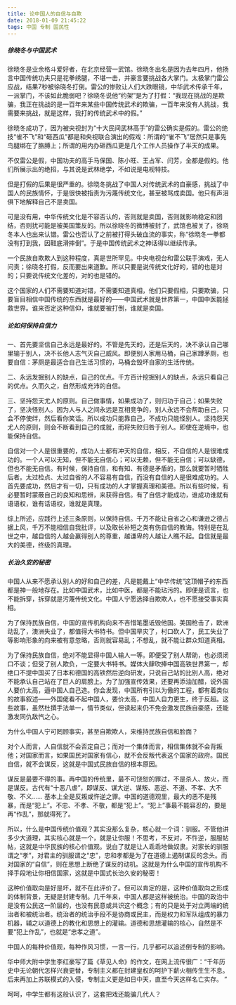 ```yaml
---
title: 论中国人的自信与自欺
date: 2018-01-09 21:45:22
tags: 中国 专制 国民性
---
```


##### 徐晓冬与中国武术

徐晓冬是业余格斗爱好者，在北京经营一武馆。徐晓冬出名是因为去年四月，他扬言中国传统功夫只是花拳绣腿，不堪一击，并豪言要挑战各大掌门。太极掌门雷公应战，结果7秒被徐晓冬打倒。雷公的惨败让人们大跌眼镜，中华武术传承千年，一派掌门，不该如此脆弱吧？徐晓冬说他“约架”是为了打假：“我现在挑战的是欺骗，我正在挑战的是一百年来某些中国传统武术的欺骗，一百年来没有人挑战，我需要来挑战，就是这样，我打的传统武术中的假。”

徐晓冬成功了，因为被央视封为“十大民间武林高手”的雷公确实是假的。雷公的绝技“雀不飞”和“砸西瓜”都是和央视联合演出的假戏：所谓的“雀不飞”居然只是事先鸟腿绑在了胳膊上；所谓的用内办砸西瓜更是几个工作人员操作了半天的成果。

不仅雷公是假，中国功夫的高手马保国、陈小旺、王占军、闫芳，全都是假的。他们所展示出的绝招，与其说是武林绝学，不如说是电视特技。

但是打假的后果是很严重的。徐晓冬挑战了中国人对传统武术的自豪感，挑战了中国人的民族情怀，于是很快被指责为污蔑传统文化，甚至被骂成卖国。他只有声泪俱下地解释自己不是卖国。

可是没有用，中华传统文化是不容否认的，否则就是卖国，否则就影响稳定和团结，否则扰可能是被美国策反的。所以徐晓冬的微博被封了，武馆也被关了，徐晓冬本人也出来认错。雷公也否认了之前被打得头破血流的事实，称“徐晓冬一拳都没有打到我，因鞋底滑摔倒”。于是中国传统武术之神话得以继续传承。

一个民族自欺欺人到这种程度，真是世所罕见。中央电视台和雷公联手演戏，无人问责；徐晓冬打假，反而要出来道歉。所以只要是说传统文化好的，错的也是对的；只要说传统文化差的，对的也是错的。

这个国家的人们不需要知道对错，不需要知道真相，他们只要假相，只要欺骗，只要盲目相信中国传统的东西就是最好的——中国武术就是世界第一，中国中医能拯救世界。谁来否定这种信仰，谁就要被打倒，谁就是卖国。



##### 论如何保持自信力

一、首先要坚信自己永远是最好的。不管是先天的，还是后天的，决不承认自己哪里输于别人，决不长他人志气灭自己威风。即便别人家用马桶，自己家蹲茅厕，也要自信：茅厕是最适合自己生活习惯的，马桶会毁坏自家的生活传统。

二、永远发掘别人的缺点，自己的优点。千方百计挖掘别人的缺点，永远只看自己的优点。久而久之，自然形成充沛的自信。

三、坚持怨天尤人的原则。自己做事情，如果成功了，则归功于自己；如果失败了，坚决怪别人。因为人与人之间永远是互相竞争的，别人永远不会帮助自己，只会不停使绊，然后看你笑话。所以成功只能靠自己，不成功只能怪别人。坚持怨天尤人的原则，则会不断看到自己的成就，而将失败归咎于别人。即使在逆境中，也能保持自信。

自信对一个人是很重要的，成功人士都有冲天的自信，相反，不自信的人是很难成功的。一个人可以无知，但不能无自信心；可以无赖，但不能无自信；可以缺德，但也不能无自信。有时候，保持自信，和有知、有德是矛盾的，那么就要暂时牺牲后者。太过检点、太过自省的人不容易有自信，而没有自信的人是很难成功的。人首先要成功，然后才有一切，只有成功的人才掌握真理和美德。所以有些时候，有必要暂时蒙蔽自己的良知和思辨，来获得自信。有了自信才能成功，谁成功谁就有语语权，谁有话语权，谁就是真理。

综上所述，应践行上述三条原则，以保持自信。千万不能让自省之心和谦逊之德占据上风，千万不能相信自我批评，以及取长补短之类有伤自信的教诲。特别是在乱世之中，越自信的人越会赢得别人的尊重，越谦卑的人越让人瞧不起。自信就是最大的美德，终级的真理。



##### 长治久安的秘密

中国人从来不愿承认别人的好和自己的差，凡是能戴上“中华传统”这顶帽子的东西都是神一般地存在。比如中国武术，比如中医，都是不能玷污的。即便是谎言，也不能拆穿，拆穿就是污蔑传统文化。中国人宁愿选择自欺欺人，也不愿接受事实真相。

为了保持民族自信，中国的宣传机构向来不吝惜笔墨诋毁他国。美国枪击了，欧洲动乱了，澳洲失业了，都值得大书特书。但中国旱灾了，村口砍人了，民工失业了等影响形象的向来被有意忽略，否则就容易乱；不想乱，就不能让群众知道真相。

为了保持民族自信，绝对不能显得中国人输人一等。即便受了别人帮助，也必须闭口不谈；但受了别人欺负，一定要大书特书。媒体大肆吹捧中国高铁世界第一，却绝口不提中国买了日本和德国的高铁然后逆向研发，只说自己站的比别人高，绝对不能承认自己站在了巨人的肩膀上。为了加强宣传效果，还要再添油加醋，说外国人要价太高，逼中国人自己造。你会发现，中国所有引以为傲的工程，都有着类似的故事叙述——外国佬看不起中国人，要价太高，中国人自力更生，终于反超。这些故事，虽然杜撰手法单一，情节类似，但读起来仍不免会激发民族自豪感，还能激发同仇敌忾之心。

为什么中国人宁可罔顾事实，甚至自欺欺人，来维持民族自信和脸面？

对个人而言，人自信就不会否定自己；而对一个集体而言，相信集体就不会背叛他；对国家而言，如果国民对国家有信心，就不会反叛代表这个国家的政府。国民自信，就不会谋反，这就是中国式民族自信的根本原因。

谋反是最要不得的事。再中国的传统里，最不可饶恕的罪过，不是杀人、放火，而是谋反。古代有“十恶八虐”，即谋反、谋大逆、谋叛、恶逆、不道、不孝、大不敬、不义…… 基本上全是反叛或忤逆之罪。中国的道德观里，最大的恶不是残暴，而是“犯上”。不忠、不孝、不敬，都是“犯上”。“犯上”事最不能容忍的，要是再“作乱”，那就得死了。

所以，什么是中国传统价值观？其实没那么复杂，核心就一个词：驯服。不管他讲多少大道理，其实核心就是一个，就是让你服！不思考，不反对，不忤逆，服服帖帖，这就是中华民族的核心价值观。说白了就是让人乖乖地做奴隶。对家长的驯服谓之“孝”，对君主的驯服谓之“忠”，忠和孝都是为了在道德上遏制谋反的念头。而对国家的“自信”，则在思想上断绝了谋反的动机。这就是为什么中国的宣传机构不择手段地让你相信国家，这就是中国式长治久安的秘密！

这种价值取向是好是坏，就不在此评价了。但可以肯定的是，这种价值取向之形成的体制背景，无疑是封建专制。几千年来，中国人都是这样被统治。中国的政治中是没有公民这一阶层的，也没有民意或共识这个概念；有的只是处于对立两端的统治者和被统治者。统治者的统治手段不是协商或民主，而是权力和军队组成的暴力机器，辅之以道德上的教化和思想上的灌输。道德和思想灌输的核心，自然是不要“犯上作乱”，也就是“忠孝之道”。

中国人的每种价值观，每种作风习惯，一言一行，几乎都可以追述倒专制的影响。

华中师大附中学生李红豪写了篇《草见人命》的作文，在网上流传很广：“千年历史中无论朝代怎样兴衰更替，专制主义都在封建皇权的呵护下薪火相传生生不息。后来再加上苏联模式的入侵，专制主义更是如日中天，直至今天这样名亡实存。 ”

呵呵，中学生都有这般认识了，这套把戏还能骗几代人？
